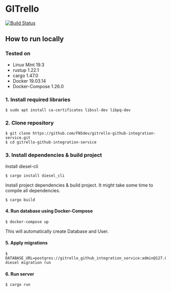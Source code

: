 # GITrello

[![Build Status](https://gitrello.me/jenkins/buildStatus/icon?job=gitrello-github-integration-service)](https://gitrello.me/jenkins/job/gitrello-github-integration-service/)

## How to run locally

### Tested on

* Linux Mint 19.3
* rustup 1.22.1
* cargo 1.47.0
* Docker 19.03.14
* Docker-Compose 1.26.0

### 1. Install required libraries

```
$ sudo apt install ca-certificates libssl-dev libpq-dev
```

### 2. Clone repository

```
$ git clone https://github.com/FNSdev/gitrello-github-integration-service.git
$ cd gitrello-github-integration-service
```

### 3. Install dependencies & build project

Install diesel-cli

```
$ cargo install diesel_cli
```

Install project dependencies & build project. It might take some time to compile all dependencies.

```
$ cargo build
```

#### 4. Run database using Docker-Compose

```
$ docker-compose up
```

This will automatically create Database and User.

#### 5. Apply migrations

```
$ DATABASE_URL=postgres://gitrello_github_integration_service:admin@127.0.0.1:5432/gitrello_github_integration_service diesel migration run
```

#### 6. Run server

```
$ cargo run
```
